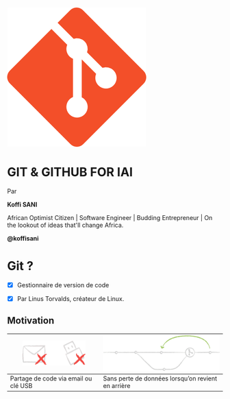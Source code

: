 ![alt git](https://github.com/koffisani/github-rep-for-iai/blob/pitchme/img/git.png)

# GIT & GITHUB FOR IAI
Par

**Koffi SANI**

African Optimist Citizen | Software Engineer | Budding Entrepreneur | On the lookout of ideas that'll change Africa.

**@koffisani**


# Git ?

- [x] Gestionnaire de version de code

- [x] Par Linus Torvalds, créateur de Linux.

## Motivation

![partage](https://github.com/koffisani/github-rep-for-iai/blob/pitchme/img/partage.png) | ![sans-perte](https://github.com/koffisani/github-rep-for-iai/blob/pitchme/img/sans-perte.png)
------ | ------
Partage de code via email ou clé USB | Sans perte de données lorsqu’on revient en arrière
